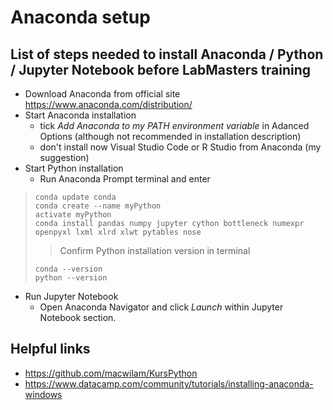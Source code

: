 # Anaconda setup
## List of steps needed to install Anaconda / Python / Jupyter Notebook before LabMasters training
* Download Anaconda from official site https://www.anaconda.com/distribution/
* Start Anaconda installation
    - tick *Add Anaconda to my PATH environment variable* in Adanced Options (although not recommended in installation description)
    - don't install now Visual Studio Code or R Studio from Anaconda (my suggestion)
* Start Python installation
    - Run Anaconda Prompt terminal and enter
> ``` 
> conda update conda
> conda create --name myPython
> activate myPython
> conda install pandas numpy jupyter cython bottleneck numexpr openpyxl lxml xlrd xlwt pytables nose
> ```
> > Confirm Python installation version in terminal
> ```
> conda --version
> python --version
> ```
* Run Jupyter Notebook
    - Open Anaconda Navigator and click *Launch* within Jupyter Notebook section.
## Helpful links
* https://github.com/macwilam/KursPython
* https://www.datacamp.com/community/tutorials/installing-anaconda-windows